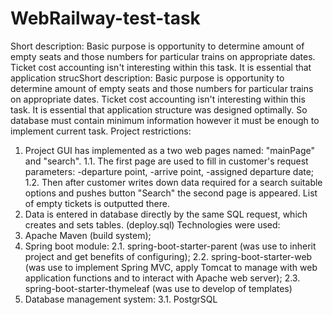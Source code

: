 # WebRailway-test-task

Short description: Basic purpose is opportunity to determine amount of empty seats and those numbers for particular trains on appropriate dates. Ticket cost accounting
isn't interesting within this task. It is essential that application strucShort description:
Basic purpose is opportunity to determine amount of empty seats and those numbers for particular trains on appropriate dates.
Ticket cost accounting isn't interesting within this task.
It is essential that application structure was designed optimally.
So database must contain minimum information however it must be enough to implement current task.
Project restrictions:
1. Project GUI has implemented as a two web pages named: "mainPage" and "search".
1.1. The first page are used to fill in customer's request parameters:
-departure point,
-arrive point,
-assigned departure date;
1.2. Then after customer writes down data required for a search suitable options and pushes button "Search" the second page is appeared. List of empty tickets is outputted there.
2. Data is entered in database directly by the same SQL request, which creates and sets tables. (deploy.sql)
Technologies were used:
1. Apache Maven (build system);
2. Spring boot module:
2.1. spring-boot-starter-parent (was use to inherit project and get benefits of configuring);
2.2. spring-boot-starter-web (was use to implement Spring MVC, apply Tomcat to manage with web application functions and to interact with Apache web server);
2.3. spring-boot-starter-thymeleaf (was use to develop of templates)
3. Database management system:
3.1. PostgrSQL
